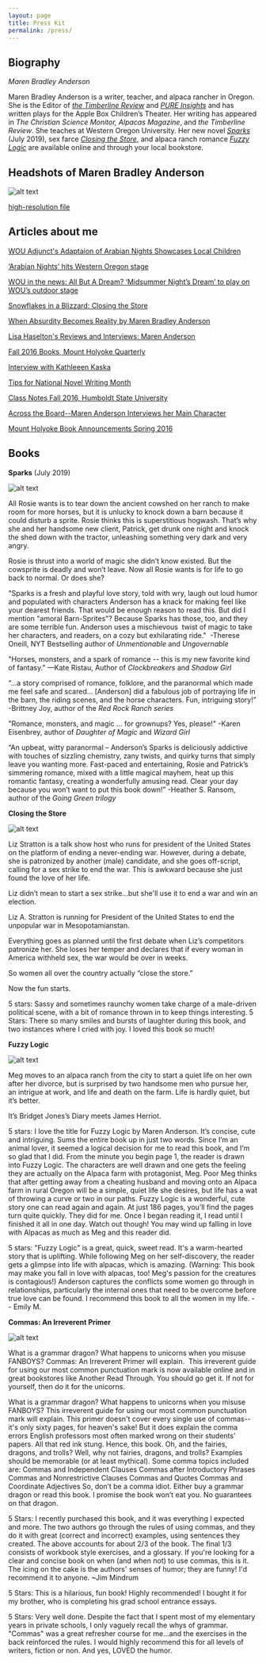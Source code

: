 ```yaml
---
layout: page
title: Press Kit
permalink: /press/
---
```


## Biography

*Maren Bradley Anderson*

Maren Bradley Anderson is a writer, teacher, and alpaca rancher in Oregon. She is the Editor of [_the Timberline Review_](http://timberlinereview.com/) and [_PURE Insights_](http://www.wou.edu/pure/insights-academic-journal/) and has written plays for the Apple Box Children’s Theater. Her writing has appeared in _The Christian Science Monitor, Alpacas Magazine_, and _the Timberline Review_. She teaches at Western Oregon University. Her new novel [_Sparks_](/books/sparks) (July 2019), sex farce [_Closing the Store_](/books/closing_the_store), and alpaca ranch romance [_Fuzzy Logic_](/books/fuzzy) are available online and through your local bookstore.

## Headshots of Maren Bradley Anderson

![alt text](/img/maren-leopard-sm.jpg "Maren Bradley Anderson")

 [high-resolution file](https://www.dropbox.com/s/xoqevhdpsekskya/DSC_0073.jpg?dl=0)

## Articles about me

[WOU Adjunct's Adaptaion of Arabian Nights Showcases Local Children](https://www.wou.edu/woustories/2017/07/06/wou-adjuncts-adaptation-arabian-nights-showcases-talent-local-children/ "Arabian Nights at WOU")

[‘Arabian Nights’ hits Western Oregon stage](https://www.polkio.com/lifestyle/arabian-nights-hits-western-oregon-stage/article_384b660e-77bf-598c-b046-09233f24112b.html)

[WOU in the news: All But A Dream? ‘Midsummer Night’s Dream’ to play on WOU’s outdoor stage](https://www.wou.edu/woustories/2015/07/08/wou-in-the-news-all-but-a-dream-midsummer-nights-dream-to-play-on-wous-outdoor-stage/)

[Snowflakes in a Blizzard: Closing the Store](https://snowflakesarise.wordpress.com/2017/01/10/closing-the-store/)

[When Absurdity Becomes Reality by Maren Bradley Anderson](https://writerswhokill.blogspot.com/2017/05/when-absurdity-becomes-reality-by-maren.html)

[Lisa Haselton's Reviews and Interviews: Maren Anderson](http://lisahaseltonsreviewsandinterviews.blogspot.com/2017/01/interview-with-romantic-suspense-author.html)

[Fall 2016 Books, Mount Holyoke Quarterly](https://alumnae.mtholyoke.edu/blog/more-fall-2016-books/)

[Interview with Kathleeen Kaska](http://kathleenkaska.com/2016/04/welcome-maren-anderson/)

[Tips for National Novel Writing Month](https://www.wou.edu/woustories/2015/11/25/tips-for-nanowrimo/)

[Class Notes Fall 2016, Humboldt State University](http://magazine.humboldt.edu/fall16/class_notes)

[Across the Board--Maren Anderson Interviews her Main Character](http://atbwriters.blogspot.com/2016/12/guest-post-by-maren-anderson.html)

[Mount Holyoke Book Announcements Spring 2016](https://issuu.com/mhcalumnae/docs/mhq_spring16_issuu.compressed)





## Books


**Sparks** (July 2019)

![alt text](/img/SparksFrontSM.png "Sparks Cover")

All Rosie wants is to tear down the ancient cowshed on her ranch to make room for more horses, but it is unlucky to knock down a barn because it could disturb a sprite. Rosie thinks this is superstitious hogwash. That’s why she and her handsome new client, Patrick, get drunk one night and knock the shed down with the tractor, unleashing something very dark and very angry.

Rosie is thrust into a world of magic she didn’t know existed. But the cowsprite is deadly and won’t leave. Now all Rosie wants is for life to go back to normal. Or does she?

"Sparks is a fresh and playful love story, told with wry, laugh out loud humor and populated with characters Anderson has a knack for making feel like your dearest friends. That would be enough reason to read this. But did I mention "amoral Barn-Sprites"? Because Sparks has those, too, and they are some terrible fun. Anderson uses a mischievous  twist of magic to take her characters, and readers, on a cozy but exhilarating ride." 
-Therese Oneill, NYT Bestselling author of _Unmentionable_ and _Ungovernable_


"Horses, monsters, and a spark of romance -- this is my new favorite kind of fantasy."
—Kate Ristau, Author of _Clockbreakers_ and _Shadow Girl_

“...a story comprised of romance, folklore, and the paranormal which made me feel safe and scared… [Anderson] did a fabulous job of portraying life in the barn, the riding scenes, and the horse characters. Fun, intriguing story!”
-Brittney Joy, author of the _Red Rock Ranch series_


"Romance, monsters, and magic … for grownups? Yes, please!"
-Karen Eisenbrey, author of _Daughter of Magic_ and _Wizard Girl_


“An upbeat, witty paranormal – Anderson’s Sparks is deliciously addictive with touches of sizzling chemistry, zany twists, and quirky turns that simply leave you wanting more. Fast-paced and entertaining, Rosie and Patrick’s simmering romance, mixed with a little magical mayhem, heat up this romantic fantasy, creating a wonderfully amusing read. Clear your day because you won’t want to put this book down!”
-Heather S. Ransom, author of the _Going Green trilogy_




**Closing the Store**

![alt text](https://images-na.ssl-images-amazon.com/images/I/41JBnnHNZDL._SX326_BO1,204,203,200_.jpg "Closing the Store")

Liz Stratton is a talk show host who runs for president of the United States on the platform of ending a never-ending war. However, during a debate, she is patronized by another (male) candidate, and she goes off-script, calling for a sex strike to end the war. This is awkward because she just found the love of her life.

Liz didn’t mean to start a sex strike…but she'll use it to end a war and win an election.

Liz A. Stratton is running for President of the United States to end the unpopular war in Mesopotamianstan.

Everything goes as planned until the first debate when Liz’s competitors patronize her. She loses her temper and declares that if every woman in America withheld sex, the war would be over in weeks.

So women all over the country actually “close the store.”

Now the fun starts.

5 stars: Sassy and sometimes raunchy women take charge of a male-driven political scene, with a bit of romance thrown in to keep things interesting.
5 Stars: There so many smiles and bursts of laughter during this book, and two instances where I cried with joy. I loved this book so much!




**Fuzzy Logic**

![alt text](https://images-na.ssl-images-amazon.com/images/I/51Bvap4r4TL._SX326_BO1,204,203,200_.jpg "Fuzzy Logic")

Meg moves to an alpaca ranch from the city to start a quiet life on her own after her divorce, but is surprised by two handsome men who pursue her, an intrigue at work, and life and death on the farm. Life is hardly quiet, but it’s better.

It’s Bridget Jones’s Diary meets James Herriot.


5 stars: I love the title for Fuzzy Logic by Maren Anderson. It’s concise, cute and intriguing. Sums the entire book up in just two words. Since I’m an animal lover, it seemed a logical decision for me to read this book, and I’m so glad that I did.
From the minute you begin page 1, the reader is drawn into Fuzzy Logic. The characters are well drawn and one gets the feeling they are actually on the Alpaca farm with protagonist, Meg. Poor Meg thinks that after getting away from a cheating husband and moving onto an Alpaca farm in rural Oregon will be a simple, quiet life she desires, but life has a wat of throwing a curve or two in our paths.
Fuzzy Logic is a wonderful, cute story one can read again and again. At just 186 pages, you’ll find the pages turn quite quickly. They did for me. Once I began reading it, I read until I finished it all in one day. Watch out though! You may wind up falling in love with Alpacas as much as Meg and this reader did.


5 stars: "Fuzzy Logic" is a great, quick, sweet read. It's a warm-hearted story that is uplifting. While following Meg on her self-discovery, the reader gets a glimpse into life with alpacas, which is amazing. (Warning: This book may make you fall in love with alpacas, too! Meg's passion for the creatures is contagious!) Anderson captures the conflicts some women go through in relationships, particularly the internal ones that need to be overcome before true love can be found. I recommend this book to all the women in my life. -- Emily M.



**Commas: An Irreverent Primer**

![alt text](https://images-na.ssl-images-amazon.com/images/I/21up2AQ9xwL._SX331_BO1,204,203,200_.jpg "Commas: An Irreverent Primer")

What is a grammar dragon? What happens to unicorns when you misuse FANBOYS?
Commas: An Irreverent Primer will explain. 
This irreverent guide for using our most common punctuation mark is now available online and in great bookstores like Another Read Through.
You should go get it.
If not for yourself, then do it for the unicorns.

What is a grammar dragon? What happens to unicorns when you misuse FANBOYS? This irreverent guide for using our most common punctuation mark will explain. This primer doesn't cover every single use of commas--it's only sixty pages, for heaven's sake! But it does explain the comma errors English professors most often marked wrong on their students’ papers. All that red ink stung. Hence, this book. Oh, and the fairies, dragons, and trolls? Well, why not fairies, dragons, and trolls? Examples should be memorable (or at least mythical). Some comma topics included are: Commas and Independent Clauses Commas after Introductory Phrases Commas and Nonrestrictive Clauses Commas and Quotes Commas and Coordinate Adjectives So, don’t be a comma idiot. Either buy a grammar dragon or read this book. I promise the book won’t eat you. No guarantees on that dragon.

5 Stars: I recently purchased this book, and it was everything I expected and more. The two authors go through the rules of using commas, and they do it with great (correct and incorrect) examples, using sentences they created. The above accounts for about 2/3 of the book. The final 1/3 consists of workbook style exercises, and a glossary.
If you're looking for a clear and concise book on when (and when not) to use commas, this is it. The icing on the cake is the authors' senses of humor; they are funny! I'd recommend it to anyone. ~Jim Mindrum

5 Stars: This is a hilarious, fun book! Highly recommended! I bought it for my brother, who is completing his grad school entrance essays.

5 Stars: Very well done. Despite the fact that I spent most of my elementary years in private schools, I only vaguely recall the whys of grammar. "Commas" was a great refresher course for me...and the exercises in the back reinforced the rules. I would highly recommend this for all levels of writers, fiction or non. And yes, LOVED the humor.
